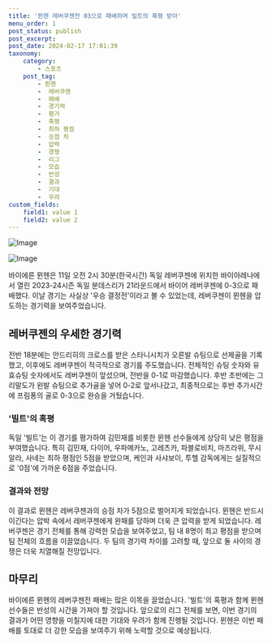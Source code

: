 ```yaml
---
title: '뮌헨 레버쿠젠전 03으로 패배하며 빌트의 혹평 받아'
menu_order: 1
post_status: publish
post_excerpt: 
post_date: 2024-02-17 17:01:39
taxonomy:
    category:
        - 스포츠
    post_tag:
        - 뮌헨
        -  레버쿠젠
        -  패배
        -  경기력
        -  평가
        -  혹평
        -  최하 평점
        -  승점 차
        -  압력
        -  경쟁
        -  리그
        -  모습
        -  반성
        -  결과
        -  기대
        -  우려
custom_fields:
    field1: value 1
    field2: value 2
---
```


![Image](https://imgnews.pstatic.net/image/411/2024/02/11/0000041474_001_20240211185101388.jpg?type=w647)

![Image](https://imgnews.pstatic.net/image/411/2024/02/11/0000041474_002_20240211185101425.jpg?type=w647)

바이에른 뮌헨은 11일 오전 2시 30분(한국시간) 독일 레버쿠젠에 위치한 바이아레나에서 열린 2023-24시즌 독일 분데스리가 21라운드에서 바이어 레버쿠젠에 0-3으로 패배했다. 이날 경기는 사실상 '우승 결정전'이라고 볼 수 있었는데, 레버쿠젠이 뮌헨을 압도하는 경기력을 보여주었습니다.
## 레버쿠젠의 우세한 경기력
전반 18분에는 안드리히의 크로스를 받은 스타니시치가 오른발 슈팅으로 선제골을 기록했고, 이후에도 레버쿠젠이 적극적으로 경기를 주도했습니다. 전체적인 슈팅 숫자와 유효슈팅 숫자에서도 레버쿠젠이 앞섰으며, 전반을 0-1로 마감했습니다. 후반 초반에는 그리말도가 왼발 슈팅으로 추가골을 넣어 0-2로 앞서나갔고, 최종적으로는 후반 추가시간에 프림퐁의 골로 0-3으로 완승을 거뒀습니다.
### '빌트'의 혹평
독일 '빌트'는 이 경기를 평가하여 김민재를 비롯한 뮌헨 선수들에게 상당히 낮은 평점을 부여했습니다. 특히 김민재, 다이어, 우파메카노, 고레츠카, 파블로비치, 마즈라위, 무시알라, 사네는 최하 평점인 5점을 받았으며, 케인과 사샤보이, 투헬 감독에게는 실질적으로 '0점'에 가까운 6점을 주었습니다.
### 결과와 전망
이 결과로 뮌헨은 레버쿠젠과의 승점 차가 5점으로 벌어지게 되었습니다. 뮌헨은 반드시 이긴다는 압박 속에서 레버쿠젠에게 완패를 당하며 더욱 큰 압력을 받게 되었습니다. 레버쿠젠은 경기 전체를 통해 강력한 모습을 보여주었고, 팀 내 8명이 최고 평점을 받으며 팀 전체의 흐름을 이끌었습니다. 두 팀의 경기력 차이를 고려할 때, 앞으로 둘 사이의 경쟁은 더욱 치열해질 전망입니다.
## 마무리
바이에른 뮌헨의 레버쿠젠전 패배는 많은 이목을 끌었습니다. '빌트'의 혹평과 함께 뮌헨 선수들은 반성의 시간을 가져야 할 것입니다. 앞으로의 리그 전체를 보면, 이번 경기의 결과가 어떤 영향을 미칠지에 대한 기대와 우려가 함께 진행될 것입니다. 뮌헨은 이번 패배를 토대로 더 강한 모습을 보여주기 위해 노력할 것으로 예상됩니다.
